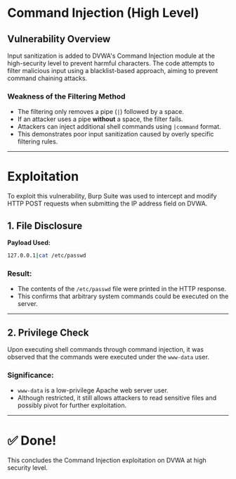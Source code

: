 # Command Injection (High Level)

## Vulnerability Overview

Input sanitization is added to DVWA's Command Injection module at the high-security level to prevent harmful characters. The code attempts to filter malicious input using a blacklist-based approach, aiming to prevent command chaining attacks.

### Weakness of the Filtering Method
- The filtering only removes a pipe (`|`) followed by a space.
- If an attacker uses a pipe **without** a space, the filter fails.
- Attackers can inject additional shell commands using `|command` format.
- This demonstrates poor input sanitization caused by overly specific filtering rules.

---

# Exploitation

To exploit this vulnerability, Burp Suite was used to intercept and modify HTTP POST requests when submitting the IP address field on DVWA.

## 1. File Disclosure

**Payload Used:**
```bash
127.0.0.1|cat /etc/passwd
```

### Result:
- The contents of the `/etc/passwd` file were printed in the HTTP response.
- This confirms that arbitrary system commands could be executed on the server.

---

## 2. Privilege Check

Upon executing shell commands through command injection, it was observed that the commands were executed under the `www-data` user.

### Significance:
- `www-data` is a low-privilege Apache web server user.
- Although restricted, it still allows attackers to read sensitive files and possibly pivot for further exploitation.

---

# ✅ Done!

This concludes the Command Injection exploitation on DVWA at high security level.

